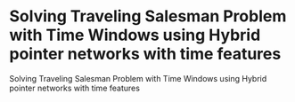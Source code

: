 # Solving Traveling Salesman Problem with Time Windows using Hybrid pointer networks with time features
Solving Traveling Salesman Problem with Time Windows using Hybrid pointer networks with time features

